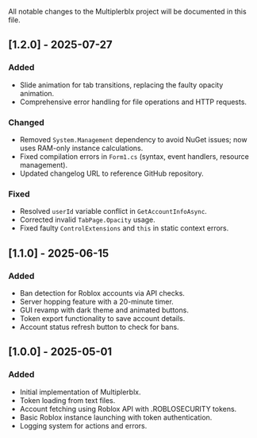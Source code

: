 All notable changes to the Multiplerblx project will be documented in this file.

## [1.2.0] - 2025-07-27
### Added
- Slide animation for tab transitions, replacing the faulty opacity animation.
- Comprehensive error handling for file operations and HTTP requests.

### Changed
- Removed `System.Management` dependency to avoid NuGet issues; now uses RAM-only instance calculations.
- Fixed compilation errors in `Form1.cs` (syntax, event handlers, resource management).
- Updated changelog URL to reference GitHub repository.

### Fixed
- Resolved `userId` variable conflict in `GetAccountInfoAsync`.
- Corrected invalid `TabPage.Opacity` usage.
- Fixed faulty `ControlExtensions` and `this` in static context errors.

## [1.1.0] - 2025-06-15
### Added
- Ban detection for Roblox accounts via API checks.
- Server hopping feature with a 20-minute timer.
- GUI revamp with dark theme and animated buttons.
- Token export functionality to save account details.
- Account status refresh button to check for bans.

## [1.0.0] - 2025-05-01
### Added
- Initial implementation of Multiplerblx.
- Token loading from text files.
- Account fetching using Roblox API with .ROBLOSECURITY tokens.
- Basic Roblox instance launching with token authentication.
- Logging system for actions and errors.
